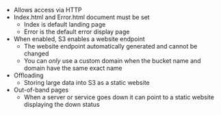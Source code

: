 - Allows access via HTTP
- Index.html and Error.html document must be set
	- Index is default landing page
	- Error is the default error display page
- When enabled, S3 enables a website endpoint
	- The website endpoint automatically generated and cannot be changed
	- You can *only* use a custom domain when the bucket name and domain have the same exact name
- Offloading
	- Storing large data into S3 as a static website
- Out-of-band pages
	- When a server or service goes down it can point to a static website displaying the down status
